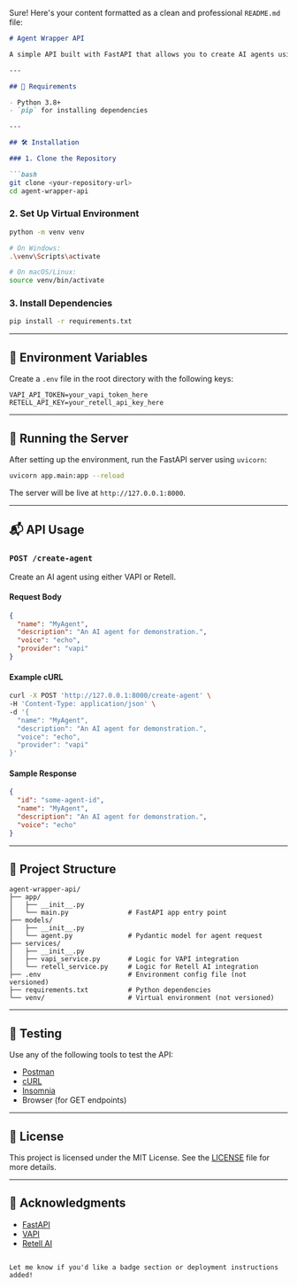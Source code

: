 Sure! Here's your content formatted as a clean and professional `README.md` file:

```markdown
# Agent Wrapper API

A simple API built with FastAPI that allows you to create AI agents using two providers: [VAPI](https://vapi.ai/) and [Retell AI](https://www.retellai.com/). This API accepts agent configuration data and routes requests to the selected provider.

---

## 🚀 Requirements

- Python 3.8+
- `pip` for installing dependencies

---

## 🛠 Installation

### 1. Clone the Repository

```bash
git clone <your-repository-url>
cd agent-wrapper-api
```

### 2. Set Up Virtual Environment

```bash
python -m venv venv

# On Windows:
.\venv\Scripts\activate

# On macOS/Linux:
source venv/bin/activate
```

### 3. Install Dependencies

```bash
pip install -r requirements.txt
```

---

## 🔐 Environment Variables

Create a `.env` file in the root directory with the following keys:

```env
VAPI_API_TOKEN=your_vapi_token_here
RETELL_API_KEY=your_retell_api_key_here
```

---

## 🚦 Running the Server

After setting up the environment, run the FastAPI server using `uvicorn`:

```bash
uvicorn app.main:app --reload
```

The server will be live at `http://127.0.0.1:8000`.

---

## 📬 API Usage

### `POST /create-agent`

Create an AI agent using either VAPI or Retell.

#### Request Body

```json
{
  "name": "MyAgent",
  "description": "An AI agent for demonstration.",
  "voice": "echo",
  "provider": "vapi"
}
```

#### Example cURL

```bash
curl -X POST 'http://127.0.0.1:8000/create-agent' \
-H 'Content-Type: application/json' \
-d '{
  "name": "MyAgent",
  "description": "An AI agent for demonstration.",
  "voice": "echo",
  "provider": "vapi"
}'
```

#### Sample Response

```json
{
  "id": "some-agent-id",
  "name": "MyAgent",
  "description": "An AI agent for demonstration.",
  "voice": "echo"
}
```

---

## 📁 Project Structure

```
agent-wrapper-api/
├── app/
│   ├── __init__.py
│   └── main.py               # FastAPI app entry point
├── models/
│   ├── __init__.py
│   └── agent.py              # Pydantic model for agent request
├── services/
│   ├── __init__.py
│   ├── vapi_service.py       # Logic for VAPI integration
│   └── retell_service.py     # Logic for Retell AI integration
├── .env                      # Environment config file (not versioned)
├── requirements.txt          # Python dependencies
└── venv/                     # Virtual environment (not versioned)
```

---

## 🧪 Testing

Use any of the following tools to test the API:

- [Postman](https://www.postman.com/)
- [cURL](https://curl.se/)
- [Insomnia](https://insomnia.rest/)
- Browser (for GET endpoints)

---

## 📄 License

This project is licensed under the MIT License. See the [LICENSE](LICENSE) file for more details.

---

## 🙏 Acknowledgments

- [FastAPI](https://fastapi.tiangolo.com/)
- [VAPI](https://vapi.ai/)
- [Retell AI](https://www.retellai.com/)
```

Let me know if you'd like a badge section or deployment instructions added!